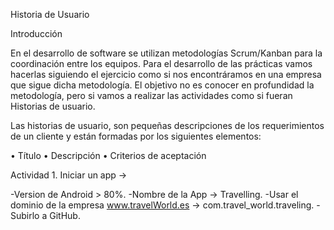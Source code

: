 Historia de Usuario

Introducción

En el desarrollo de software se utilizan metodologías Scrum/Kanban para la coordinación entre los equipos. Para el desarrollo de
las prácticas vamos hacerlas siguiendo el ejercicio como si nos encontráramos en una empresa que sigue dicha metodología.
El objetivo no es conocer en profundidad la metodología, pero si vamos a realizar las actividades como si fueran Historias de
usuario.

Las historias de usuario, son pequeñas descripciones de los requerimientos de un cliente y están formadas por los siguientes
elementos:

• Título
• Descripción
• Criterios de aceptación

Actividad 1. Iniciar un app ->

-Version de Android > 80%.
-Nombre de la App -> Travelling.
-Usar el dominio de la empresa www.travelWorld.es -> com.travel_world.traveling.
-Subirlo a GitHub.